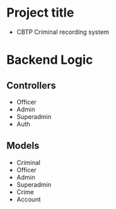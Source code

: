 # Project title

- CBTP Criminal recording system

# Backend Logic

## Controllers

- Officer
- Admin
- Superadmin
- Auth

## Models

- Criminal
- Officer
- Admin
- Superadmin
- Crime
- Account

